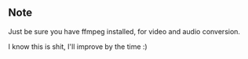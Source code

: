 ## Note
Just be sure you have ffmpeg installed, for video and audio conversion.

I know this is shit, I'll improve by the time :)
